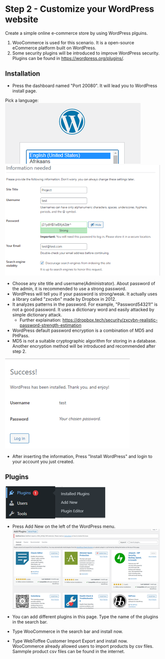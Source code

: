 # Step 2 - Customize your WordPress website

Create a simple online e-commerce store by using WordPress plguins.
1. WooCommerce is used for this scenario. It is a open-source eCommerce platform built on WordPress.
2. Some security plugins will be introduced to improve WordPress security. Plugins can be found in https://wordpress.org/plugins/.

## Installation
- Press the dashboard named "Port 20080". It will lead you to WordPress install page.

Pick a language:
![wp_plugin](./assets/wp_lang.png)
![wp_plugin](./assets/wp_install.png)

- Choose any site title and username(Administrator). About password of the admin, it is recommended to use a strong password.
- WordPress will tell you if your password is strong/weak. It actually uses a library called "zxcvbn" made by Dropbox in 2012.
- It analyzes patterns in the password. For example, "Password54321!" is not a good password. It uses a dictionary word and easily attacked by simple dictionary attack.
  - Further explaination: https://dropbox.tech/security/zxcvbn-realistic-password-strength-estimation
- WordPress default password encryption is a combination of MD5 and PHPass.
- MD5 is not a suitable cryptographic algorithm for storing in a database. Another encryption method will be introduced and recommended after step 2. 

![wp_plugin](./assets/wp_login.png)
- After inserting the information, Press "Install WordPress" and login to your account you just created.

## Plugins

![wp_plugin](./assets/wp_plugin.png)
- Press Add New on the left of the WordPress menu.
![wp_plugin](./assets/addplugin.png)
- You can add different plugins in this page. Type the name of the plugins in the search bar.






- Type WooCommerce in the search bar and install now.



- Type WebToffee Customer Import Export and install now. WooCommerce already allowed users to import products by csv files. Sammple product csv files can be found
in the internet.



